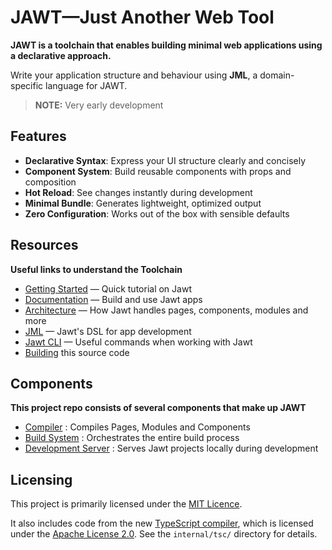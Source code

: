 # JAWT—Just Another Web Tool

**JAWT is a toolchain that enables building minimal web applications using a declarative approach.** 

Write your application structure and behaviour using **JML**, a domain-specific language for JAWT.

>**NOTE:** Very early development

## Features

- **Declarative Syntax**: Express your UI structure clearly and concisely
- **Component System**: Build reusable components with props and composition
- **Hot Reload**: See changes instantly during development
- **Minimal Bundle**: Generates lightweight, optimized output
- **Zero Configuration**: Works out of the box with sensible defaults

## Resources

**Useful links to understand the Toolchain**

- [Getting Started](https://yasufadhili.github.io/jawt/) — Quick tutorial on Jawt
- [Documentation](https://yasufadhili.github.io/jawt/) — Build and use Jawt apps
- [Architecture](https://yasufadhili.github.io/jawt/architecture/) — How Jawt handles pages, components, modules and more
- [JML](https://yasufadhili.github.io/jawt/jml/) — Jawt's DSL for app development
- [Jawt CLI](https://yasufadhili.github.io/jawt/references/cli) — Useful commands when working with Jawt
- [Building](BUILDING.MD) this source code

## Components

**This project repo consists of several components that make up JAWT**

- [Compiler](internal/compiler) : Compiles Pages, Modules and Components
- [Build System](internal/build) : Orchestrates the entire build process
- [Development Server](internal/devserver) : Serves Jawt projects locally during development

## Licensing

This project is primarily licensed under the [MIT Licence](LICENSE). 

It also includes code from the new [TypeScript compiler](https://github.com/microsoft/typesctipt-go),
which is licensed under the [Apache License 2.0](./LICENSE-APACHE). See the `internal/tsc/` directory for details.

